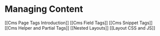 # Managing Content
[[Cms Page Tags Introduction]]
[[Cms Field Tags]]
[[Cms Snippet Tags]]
[[Cms Helper and Partial Tags]]
[[Nested Layouts]]
[[Layout CSS and JS]]